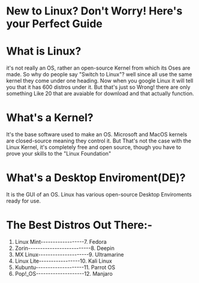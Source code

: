 # New to Linux? Don't Worry! Here's your Perfect Guide

# What is Linux?
it's not really an OS, rather an open-source Kernel from which its Oses are made. So why do people say "Switch to Linux"? well since all use the same kernel they come under one heading. Now when you google Linux it will tell you that it has 600 distros under it. But that's just so Wrong! there are only something Like 20 that are avaiable for download and that actually function.

# What's a Kernel?
It's the base software used to make an OS. Microsoft and MacOS kernels are closed-source meaning they control it. But That's not the case with the Linux Kernel, it's completely free and open source, though you have to prove your skills to the "Linux Foundation"

# What's a Desktop Enviroment(DE)?
It is the GUI of an OS. Linux has various open-source Desktop Enviroments ready for use.

# The Best Distros Out There:-
1. Linux Mint------------------7. Fedora 
2. Zorin--------------------------8. Deepin
3. MX Linux---------------------9. Ultramarine
4. Linux Lite-----------------10. Kali Linux
5. Kubuntu--------------------11. Parrot OS
6. Pop!_OS--------------------12. Manjaro
